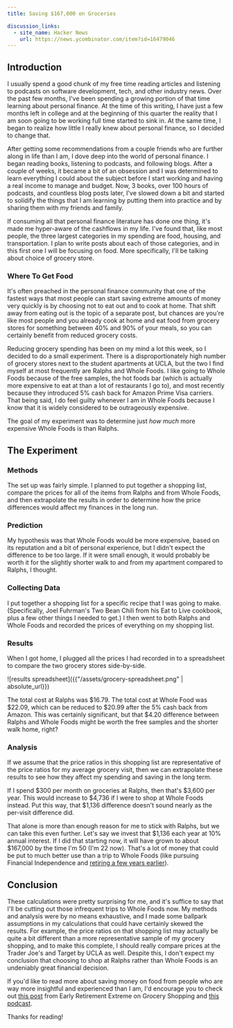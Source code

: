 ```yaml
---
title: Saving $167,000 on Groceries

discussion_links:
  - site_name: Hacker News
    url: https://news.ycombinator.com/item?id=16479046
---
```


## Introduction

I usually spend a good chunk of my free time reading articles and listening to
podcasts on software development, tech, and other industry news.
Over the past few months, I've been spending a growing portion of that time
learning about personal finance.
At the time of this writing,
I have just a few months left in college and at the beginning of this quarter
the reality that I am soon going to be working full time started to sink in.
At the same time, I began to realize how little I really knew about personal
finance, so I decided to change that.

After getting some recommendations from a couple friends who are further along
in life than I am,
I dove deep into the world of personal finance.
I began reading books, listening to podcasts, and following blogs.
After a couple of weeks, it became a bit of an obsession and I was determined
to learn everything I could about the subject before I start working and having
a real income to manage and budget.
Now, 3 books, over 100 hours of podcasts, and countless blog posts later,
I've slowed down a bit and started to solidify the things that I am learning by
putting them into practice and by sharing them with my friends and family.

If consuming all that personal finance literature has done one thing,
it's made me hyper-aware of the cashflows in my life.
I've found that, like most people, the three largest categories in my spending
are food, housing, and transportation.
I plan to write posts about each of those categories,
and in this first one I will be focusing on food.
More specifically, I'll be talking about choice of grocery store.

### Where To Get Food
It's often preached in the personal finance community that one of the fastest
ways that most people can start saving extreme amounts of money very quickly is
by choosing not to eat out and to cook at home.
That shift away from eating out is the topic of a separate post,
but chances are you're like most people and you already cook at home and eat
food from grocery stores for something between 40% and 90% of your meals,
so you can certainly benefit from reduced grocery costs.

Reducing grocery spending has been on my mind a lot this week,
so I decided to do a small experiment.
There is a disproportionately high number of grocery stores next to the student
apartments at UCLA, but the two I find myself at most frequently are Ralphs
and Whole Foods.
I like going to Whole Foods because of the free samples,
the hot foods bar (which is actually more expensive to eat at than a lot of
restaurants I go to),
and most recently because they introduced 5% cash back for Amazon Prime Visa
carriers.
That being said, I do feel guilty whenever I am in Whole Foods because I know
that it is widely considered to be outrageously expensive.

The goal of my experiment was to determine just _how much_ more expensive
Whole Foods is than Ralphs.

## The Experiment

### Methods
The set up was fairly simple.
I planned to put together a shopping list,
compare the prices for all of the items from Ralphs and from Whole Foods,
and then extrapolate the results in order to determine how the price differences
would affect my finances in the long run.

### Prediction
My hypothesis was that Whole Foods would be more expensive,
based on its reputation and a bit of personal experience,
but I didn't expect the difference to be too large.
If it were small enough,
it would probably be worth it for the slightly shorter walk to and from my
apartment compared to Ralphs, I thought.

### Collecting Data
I put together a shopping list for a specific recipe that I was going to make.
(Specifically, Joel Fuhrman's Two Bean Chili from his Eat to Live cookbook,
plus a few other things I needed to get.)
I then went to both Ralphs and Whole Foods and recorded the prices of everything
on my shopping list.

### Results
When I got home, I plugged all the prices I had recorded in to a spreadsheet
to compare the two grocery stores side-by-side.

![results spreadsheet]({{"/assets/grocery-spreadsheet.png" | absolute_url}})

The total cost at Ralphs was $16.79.
The total cost at Whole Food was $22.09,
which can be reduced to $20.99 after the 5% cash back from Amazon.
This was certainly significant,
but that $4.20 difference between Ralphs and Whole Foods might be worth the free
samples and the shorter walk home, right?

### Analysis
If we assume that the price ratios in this shopping list are representative of
the price ratios for my average grocery visit,
then we can extrapolate these results to see how they affect my spending and
saving in the long term.

If I spend $300 per month on groceries at Ralphs,
then that's $3,600 per year.
This would increase to $4,736 if I were to shop at Whole Foods instead.
Put this way, that $1,136 difference doesn't sound nearly as the per-visit
difference did.

That alone is more than enough reason for me to stick with Ralphs,
but we can take this even further.
Let's say we invest that $1,136 each year at 10% annual interest.
If I did that starting now, it will have grown to about $167,000 by the time
I'm 50 (I'm 22 now).
That's a lot of money that could be put to much better use than a trip to
Whole Foods (like pursuing Financial Independence and [retiring a few years
earlier](http://www.mrmoneymustache.com/2012/01/13/the-shockingly-simple-math-behind-early-retirement/)).

## Conclusion
These calculations were pretty surprising for me,
and it's suffice to say that I'll be cutting out those infrequent trips to
Whole Foods now.
My methods and analysis were by no means exhaustive,
and I made some ballpark assumptions in my calculations that could have
certainly skewed the results.
For example, the price ratios on that shopping list may actually be quite a bit
different than a more representative sample of my grocery shopping,
and to make this complete, I should really compare prices at the Trader Joe's
and Target by UCLA as well.
Despite this,
I don't expect my conclusion that choosing to shop at Ralphs rather than
Whole Foods is an undeniably great financial decision.

If you'd like to read more about saving money on food from people who are way
more insightful and experienced than I am, I'd encourage you to check out
[this post](http://earlyretirementextreme.com/day-3-grocery-shopping.html)
from Early Retirement Extreme on Grocery Shopping and
[this podcast](https://www.choosefi.com/007-america-fat-broke/).

Thanks for reading!
